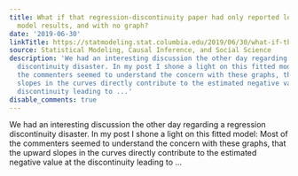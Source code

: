 ```yaml
---
title: What if that regression-discontinuity paper had only reported local linear
  model results, and with no graph?
date: '2019-06-30'
linkTitle: https://statmodeling.stat.columbia.edu/2019/06/30/what-if-the-authors-of-that-regression-discontinuity-paper-had-only-reported-their-local-linear-model-results-with-no-graph/
source: Statistical Modeling, Causal Inference, and Social Science
description: 'We had an interesting discussion the other day regarding a regression
  discontinuity disaster. In my post I shone a light on this fitted model: Most of
  the commenters seemed to understand the concern with these graphs, that the upward
  slopes in the curves directly contribute to the estimated negative value at the
  discontinuity leading to ...'
disable_comments: true
---
```

We had an interesting discussion the other day regarding a regression discontinuity disaster. In my post I shone a light on this fitted model: Most of the commenters seemed to understand the concern with these graphs, that the upward slopes in the curves directly contribute to the estimated negative value at the discontinuity leading to ...